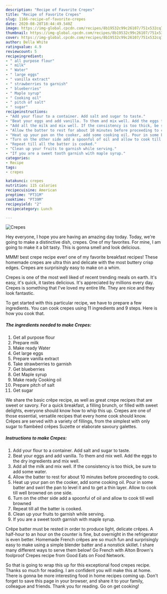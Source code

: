 ```yaml
---
description: "Recipe of Favorite Crepes"
title: "Recipe of Favorite Crepes"
slug: 1166-recipe-of-favorite-crepes
date: 2020-08-28T18:44:49.540Z
image: https://img-global.cpcdn.com/recipes/8b19532c99c26107/751x532cq70/crepes-recipe-main-photo.jpg
thumbnail: https://img-global.cpcdn.com/recipes/8b19532c99c26107/751x532cq70/crepes-recipe-main-photo.jpg
cover: https://img-global.cpcdn.com/recipes/8b19532c99c26107/751x532cq70/crepes-recipe-main-photo.jpg
author: Della White
ratingvalue: 4.9
reviewcount: 5
recipeingredient:
- " all purpose flour"
- " milk"
- " Water"
- " large eggs"
- " vanilla extract"
- " strawberries to garnish"
- " blueberries"
- " Maple syrup"
- " Cooking oil"
- " pitch of salt"
- " sugar"
recipeinstructions:
- "Add your flour to a container. Add salt and sugar to taste."
- "Beat your eggs and add vanilla. To them and mix well. Add the eggs to the dry ingredients and mix well."
- "Add all the milk and mix well. If the consistency is too thick, be sure to add some water."
- "Allow the batter to rest for about 10 minutes before proceeding to cook."
- "Heat up your pan on the cooker, add some cooking oil. Pour in some batter and swirl the pan to level it and to get a thin layer. Allow to cook till well browned on one side."
- "Turn on the other side add a spoonful of oil and allow to cook till well browned"
- "Repeat till all the batter is cooked."
- "Clean up your fruits to garnish while serving."
- "If you are a sweet tooth garnish with maple syrup."
categories:
- Recipe
tags:
- crepes

katakunci: crepes 
nutrition: 115 calories
recipecuisine: American
preptime: "PT31M"
cooktime: "PT39M"
recipeyield: "2"
recipecategory: Lunch

---
```



![Crepes](https://img-global.cpcdn.com/recipes/8b19532c99c26107/751x532cq70/crepes-recipe-main-photo.jpg)

Hey everyone, I hope you are having an amazing day today. Today, we're going to make a distinctive dish, crepes. One of my favorites. For mine, I am going to make it a bit tasty. This is gonna smell and look delicious.

MMM! best crepe recipe ever! one of my favorite breakfast recipes! These homemade crepes are ultra thin and delicate with the most buttery crisp edges. Crepes are surprisingly easy to make on a whim.

Crepes is one of the most well liked of recent trending meals on earth. It's easy, it's quick, it tastes delicious. It's appreciated by millions every day. Crepes is something that I've loved my entire life. They are nice and they look fantastic.


To get started with this particular recipe, we have to prepare a few ingredients. You can cook crepes using 11 ingredients and 9 steps. Here is how you cook that.

<!--inarticleads1-->

##### The ingredients needed to make Crepes:

1. Get  all purpose flour
1. Prepare  milk
1. Make ready  Water
1. Get  large eggs
1. Prepare  vanilla extract
1. Take  strawberries to garnish
1. Get  blueberries
1. Get  Maple syrup
1. Make ready  Cooking oil
1. Prepare  pitch of salt
1. Get  sugar


We share the basic crêpe recipe, as well as great crepe recipes that are sweet or savory. For a quick breakfast, a filling brunch, or filled with sweet delights, everyone should know how to whip this up. Crepes are one of those essential, versatile recipes that every home cook should know. Crêpes are served with a variety of fillings, from the simplest with only sugar to flambéed crêpes Suzette or elaborate savoury galettes. 

<!--inarticleads2-->

##### Instructions to make Crepes:

1. Add your flour to a container. Add salt and sugar to taste.
1. Beat your eggs and add vanilla. To them and mix well. Add the eggs to the dry ingredients and mix well.
1. Add all the milk and mix well. If the consistency is too thick, be sure to add some water.
1. Allow the batter to rest for about 10 minutes before proceeding to cook.
1. Heat up your pan on the cooker, add some cooking oil. Pour in some batter and swirl the pan to level it and to get a thin layer. Allow to cook till well browned on one side.
1. Turn on the other side add a spoonful of oil and allow to cook till well browned
1. Repeat till all the batter is cooked.
1. Clean up your fruits to garnish while serving.
1. If you are a sweet tooth garnish with maple syrup.


Crêpe batter must be rested in order to produce light, delicate crêpes. A half-hour to an hour on the counter is fine, but overnight in the refrigerator is even better. Homemade French crêpes are so much fun and surprisingly easy to make using a simple blender batter and a nonstick skillet. I share many different ways to serve them below! Go French with Alton Brown&#39;s foolproof Crepes recipe from Good Eats on Food Network. 

So that is going to wrap this up for this exceptional food crepes recipe. Thanks so much for reading. I am confident you will make this at home. There is gonna be more interesting food in home recipes coming up. Don't forget to save this page in your browser, and share it to your family, colleague and friends. Thank you for reading. Go on get cooking!
